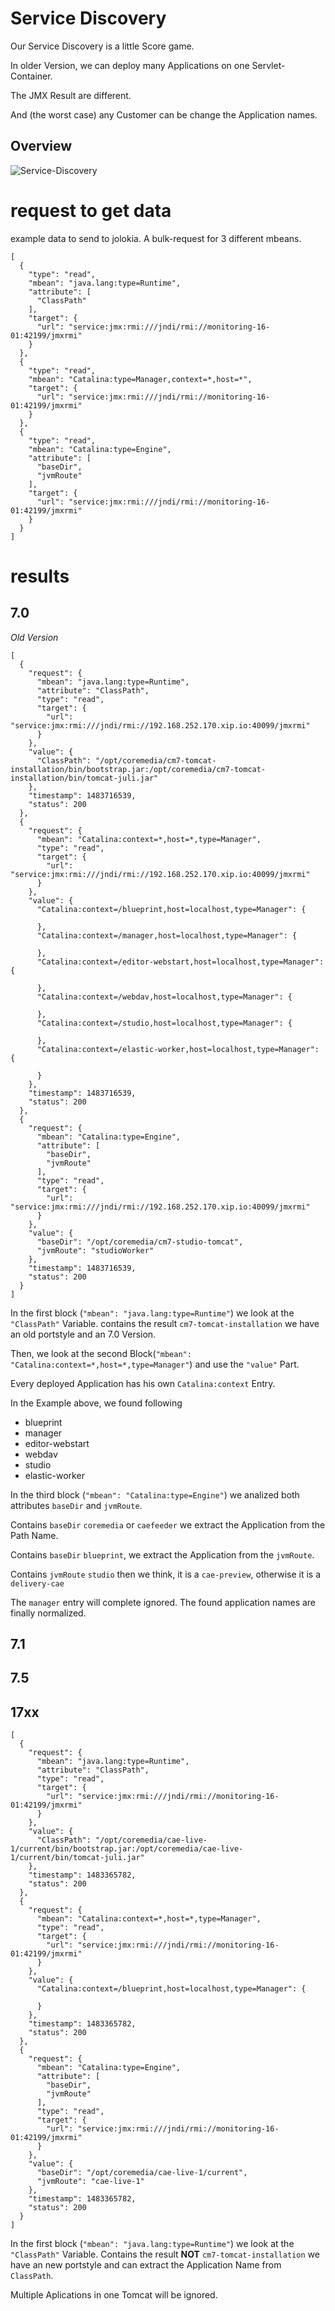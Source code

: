 
# Service Discovery

Our Service Discovery is a little Score game.

In older Version, we can deploy many Applications on one Servlet-Container.

The JMX Result are different.

And (the worst case) any Customer can be change the Application names.

## Overview
![Service-Discovery](assets/service-discovery.png)


# request to get data

example data to send to jolokia. A bulk-request for 3 different mbeans.

```
[
  {
    "type": "read",
    "mbean": "java.lang:type=Runtime",
    "attribute": [
      "ClassPath"
    ],
    "target": {
      "url": "service:jmx:rmi:///jndi/rmi://monitoring-16-01:42199/jmxrmi"
    }
  },
  {
    "type": "read",
    "mbean": "Catalina:type=Manager,context=*,host=*",
    "target": {
      "url": "service:jmx:rmi:///jndi/rmi://monitoring-16-01:42199/jmxrmi"
    }
  },
  {
    "type": "read",
    "mbean": "Catalina:type=Engine",
    "attribute": [
      "baseDir",
      "jvmRoute"
    ],
    "target": {
      "url": "service:jmx:rmi:///jndi/rmi://monitoring-16-01:42199/jmxrmi"
    }
  }
]
```

# results

## 7.0

*Old Version*

```
[
  {
    "request": {
      "mbean": "java.lang:type=Runtime",
      "attribute": "ClassPath",
      "type": "read",
      "target": {
        "url": "service:jmx:rmi:///jndi/rmi://192.168.252.170.xip.io:40099/jmxrmi"
      }
    },
    "value": {
      "ClassPath": "/opt/coremedia/cm7-tomcat-installation/bin/bootstrap.jar:/opt/coremedia/cm7-tomcat-installation/bin/tomcat-juli.jar"
    },
    "timestamp": 1483716539,
    "status": 200
  },
  {
    "request": {
      "mbean": "Catalina:context=*,host=*,type=Manager",
      "type": "read",
      "target": {
        "url": "service:jmx:rmi:///jndi/rmi://192.168.252.170.xip.io:40099/jmxrmi"
      }
    },
    "value": {
      "Catalina:context=/blueprint,host=localhost,type=Manager": {

      },
      "Catalina:context=/manager,host=localhost,type=Manager": {

      },
      "Catalina:context=/editor-webstart,host=localhost,type=Manager": {

      },
      "Catalina:context=/webdav,host=localhost,type=Manager": {

      },
      "Catalina:context=/studio,host=localhost,type=Manager": {

      },
      "Catalina:context=/elastic-worker,host=localhost,type=Manager": {

      }
    },
    "timestamp": 1483716539,
    "status": 200
  },
  {
    "request": {
      "mbean": "Catalina:type=Engine",
      "attribute": [
        "baseDir",
        "jvmRoute"
      ],
      "type": "read",
      "target": {
        "url": "service:jmx:rmi:///jndi/rmi://192.168.252.170.xip.io:40099/jmxrmi"
      }
    },
    "value": {
      "baseDir": "/opt/coremedia/cm7-studio-tomcat",
      "jvmRoute": "studioWorker"
    },
    "timestamp": 1483716539,
    "status": 200
  }
]
```
In the first block (```"mbean": "java.lang:type=Runtime"```) we look at the ```"ClassPath"``` Variable.
contains the result ```cm7-tomcat-installation``` we have an old portstyle and an 7.0 Version.

Then, we look at the second Block(```"mbean": "Catalina:context=*,host=*,type=Manager"```) and use the ```"value"``` Part.

Every deployed Application has his own ```Catalina:context``` Entry.

In the Example above, we found following

- blueprint
- manager
- editor-webstart
- webdav
- studio
- elastic-worker

In the third block (```"mbean": "Catalina:type=Engine"```) we analized both attributes ```baseDir``` and ```jvmRoute```.

Contains ```baseDir``` ```coremedia``` or ```caefeeder``` we extract the Application from the Path Name.

Contains ```baseDir``` ```blueprint```, we extract the Application from the ```jvmRoute```.

Contains ```jvmRoute``` ```studio``` then we think, it is a ```cae-preview```, otherwise it is a ```delivery-cae```

The ```manager``` entry will complete ignored.
The found application names are finally normalized.




## 7.1

## 7.5

## 17xx

```
[
  {
    "request": {
      "mbean": "java.lang:type=Runtime",
      "attribute": "ClassPath",
      "type": "read",
      "target": {
        "url": "service:jmx:rmi:///jndi/rmi://monitoring-16-01:42199/jmxrmi"
      }
    },
    "value": {
      "ClassPath": "/opt/coremedia/cae-live-1/current/bin/bootstrap.jar:/opt/coremedia/cae-live-1/current/bin/tomcat-juli.jar"
    },
    "timestamp": 1483365782,
    "status": 200
  },
  {
    "request": {
      "mbean": "Catalina:context=*,host=*,type=Manager",
      "type": "read",
      "target": {
        "url": "service:jmx:rmi:///jndi/rmi://monitoring-16-01:42199/jmxrmi"
      }
    },
    "value": {
      "Catalina:context=/blueprint,host=localhost,type=Manager": {

      }
    },
    "timestamp": 1483365782,
    "status": 200
  },
  {
    "request": {
      "mbean": "Catalina:type=Engine",
      "attribute": [
        "baseDir",
        "jvmRoute"
      ],
      "type": "read",
      "target": {
        "url": "service:jmx:rmi:///jndi/rmi://monitoring-16-01:42199/jmxrmi"
      }
    },
    "value": {
      "baseDir": "/opt/coremedia/cae-live-1/current",
      "jvmRoute": "cae-live-1"
    },
    "timestamp": 1483365782,
    "status": 200
  }
]

```

In the first block (```"mbean": "java.lang:type=Runtime"```) we look at the ```"ClassPath"``` Variable.
Contains the result **NOT** ```cm7-tomcat-installation``` we have an new portstyle and can extract the Application Name from ```ClassPath```.

Multiple Aplications in one Tomcat will be ignored.




